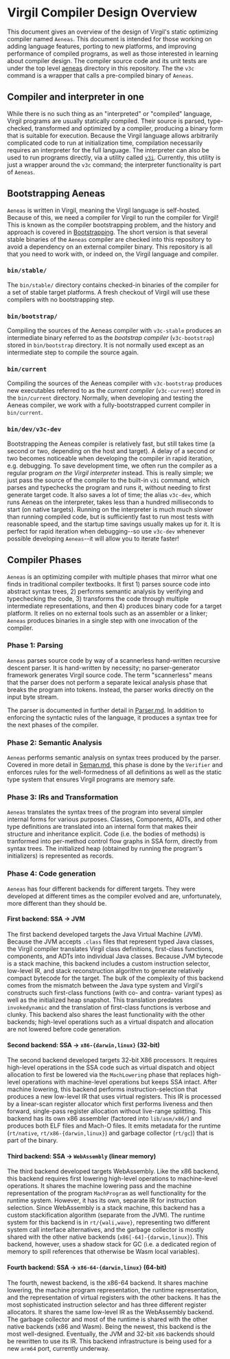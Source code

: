 # Virgil Compiler Design Overview

This document gives an overview of the design of Virgil's static optimizing compiler named `Aeneas`.
This document is intended for those working on adding language features, porting to new platforms, and improving performance of compiled programs, as well as those interested in learning about compiler design.
The compiler source code and its unit tests are under the top level [aeneas](../aeneas/) directory in this repository.
The the `v3c` command is a wrapper that calls a pre-compiled binary of `Aeneas`.

## Compiler and interpreter in one

While there is no such thing as an "interpreted" or "compiled" language, Virgil programs are usually statically compiled.
Their source is parsed, type-checked, transformed and optimized by a compiler, producing a binary form that is suitable for execution.
Because the Virgil language allows arbitrarily complicated code to run at initialization time, compilation necessarily requires an interpreter for the full language.
The interpreter can also be used to run programs directly, via a utility called [`v3i`](../bin/v3i).
Currently, this utility is just a wrapper around the `v3c` command; the interpreter functionality is part of `Aeneas`.

## Bootstrapping Aeneas

`Aeneas` is written in Virgil, meaning the Virgil language is self-hosted.
Because of this, we need a compiler for Virgil to run the compiler for Virgil!
This is known as the compiler bootstrapping problem, and the history and approach is covered in [Bootstrapping](Bootstrapping.md).
The short version is that several stable binaries of the `Aeneas` compiler are checked into this repository to avoid a dependency on an external compiler binary.
This repository is all that you need to work with, or indeed on, the Virgil language and compiler.

### `bin/stable/`

The `bin/stable/` directory contains checked-in binaries of the compiler for a set of stable target platforms.
A fresh checkout of Virgil will use these compilers with no bootstrapping step.

### `bin/bootstrap/`

Compiling the sources of the Aeneas compiler with `v3c-stable` produces an intermediate binary referred to as the *bootstrap compiler* (`v3c-bootstrap`) stored in `bin/bootstrap` directory.
It is not normally used except as an intermediate step to compile the source again.

### `bin/current`

Compiling the sources of the Aeneas compiler with `v3c-bootstrap` produces new executables referred to as the *current compiler* (`v3c-current`) stored in the `bin/current` directory.
Normally, when developing and testing the Aeneas compiler, we work with a fully-bootstrapped current compiler in `bin/current`.

### `bin/dev/v3c-dev`

Bootstrapping the Aeneas compiler is relatively fast, but still takes time (a second or two, depending on the host and target).
A delay of a second or two becomes noticeable when developing the compiler in rapid iteration, e.g. debugging.
To save development time, we often run the compiler as a regular program *on the Virgil interpreter* instead.
This is really simple; we just pass the source of the compiler to the built-in `v3i` command, which parses and typechecks the program and runs it, without needing to first generate target code.
It also saves a lot of time; the alias `v3c-dev`, which runs Aeneas on the interpreter, takes less than a hundred milliseconds to start (on native targets).
Running on the interpreter is much much slower than running compiled code, but is sufficiently fast to run most tests with reasonable speed, and the startup time savings usually makes up for it.
It is perfect for rapid iteration when debugging--so use `v3c-dev` whenever possible developing `Aeneas`--it will allow you to iterate faster!


## Compiler Phases

`Aeneas` is an optimizing compiler with multiple phases that mirror what one finds in traditional compiler textbooks.
It first 1) parses source code into abstract syntax trees, 2) performs semantic analysis by verifying and typechecking the code, 3) transforms the code through multiple intermediate representations, and then 4) produces binary code for a target platform.
It relies on no external tools such as an assembler or a linker; `Aeneas` produces binaries in a single step with one invocation of the compiler.

### Phase 1: Parsing

`Aeneas` parses source code by way of a scannerless hand-written recursive descent parser.
It is hand-written by necessity; no parser-generator framework generates Virgil source code.
The term "scannerless" means that the parser does not perform a separate lexical analysis phase that breaks the program into tokens.
Instead, the parser works directly on the input byte stream.

The parser is documented in further detail in [Parser.md](Parser.md).
In addition to enforcing the syntactic rules of the language, it produces a syntax tree for the next phases of the compiler.

### Phase 2: Semantic Analysis

`Aeneas` performs semantic analysis on syntax trees produced by the parser.
Covered in more detail in [Seman.md](Seman.md), this phase is done by the `Verifier` and enforces rules for the well-formedness of all definitions as well as the static type system that ensures Virgil programs are memory safe.

### Phase 3: IRs and Transformation

`Aeneas` translates the syntax trees of the program into several simpler internal forms for various purposes.
Classes, Components, ADTs, and other type definitions are translated into an internal form that makes their structure and inheritance explicit.
Code (i.e. the bodies of methods) is tranformed into per-method control flow graphs in SSA form, directly from syntax trees.
The initialized heap (obtained by running the program's initializers) is represented as records.


### Phase 4: Code generation

`Aeneas` has four different backends for different targets.
They were developed at different times as the compiler evolved and are, unfortunately, more different than they should be.

#### First backend: SSA -> JVM

The first backend developed targets the Java Virtual Machine (JVM).
Because the JVM accepts `.class` files that represent typed Java classes, the Virgil compiler translates Virgil class definitions, first-class functions, components, and ADTs into individual Java classes.
Because JVM bytecode is a stack machine, this backend includes a custom instruction selector, low-level IR, and stack reconstruction algorithm to generate relatively compact bytecode for the target.
The bulk of the complexity of this backend comes from the mismatch between the Java type system and Virgil's constructs such first-class functions (with co- and contra- variant types) as well as the initialized heap snapshot.
This translation predates `invokedynamic` and the translation of first-class functions is verbose and clunky.
This backend also shares the least functionality with the other backends; high-level operations such as a virtual dispatch and allocation are not lowered before code generation.

#### Second backend: SSA -> `x86-{darwin,linux}` (32-bit)

The second backend developed targets 32-bit X86 processors.
It requires high-level operations in the SSA code such as virtual dispatch and object allocation to first be lowered via the `MachLowering` phase that replaces high-level operations with machine-level operations but keeps SSA intact.
After machine lowering, this backend performs instruction-selection that produces a new low-level IR that uses virtual registers.
This IR is processed by a linear-scan register allocator which first performs liveness and then forward, single-pass register allocation without live-range splitting.
This backend has its own x86 assembler (factored into `lib/asm/x86/`) and produces both ELF files and Mach-O files.
It emits metadata for the runtime (`rt/native`, `rt/x86-{darwin,linux}`) and garbage collector (`rt/gc`)) that is part of the binary.

#### Third backend: SSA -> `WebAssembly` (linear memory)

The third backend developed targets WebAssembly.
Like the x86 backend, this backend requires first lowering high-level operations to machine-level operations.
It shares the machine lowering pass and the machine representation of the program `MachProgram` as well functionality for the runtime system.
However, it has its own, separate IR for instruction selection.
Since WebAssembly is a stack machine, this backend has a custom stackification algorithm (separate from the JVM).
The runtime system for this backend is in `rt/{wali,wave}`, representing two different system call interface alternatives, and the garbage collector is mostly shared with the other native backends (`x86[-64]-{darwin,linux}`).
This backend, however, uses a shadow stack for GC (i.e. a dedicated region of memory to spill references that otherwise be Wasm local variables).

#### Fourth backend: SSA -> `x86-64-{darwin,linux}` (64-bit)

The fourth, newest backend, is the x86-64 backend.
It shares machine lowering, the machine program representation, the runtime representation, and the representation of virtual registers with the other backens.
It has the most sophisticated instruction selector and has three different register allocators.
It shares the same low-level IR as the WebAssembly backend.
The garbage collector and most of the runtime is shared with the other native backends (x86 and Wasm).
Being the newest, this backend is the most well-designed.
Eventually, the JVM and 32-bit `x86` backends should be rewritten to use its IR.
This backend infrastructure is being used for a new `arm64` port, currently underway.

